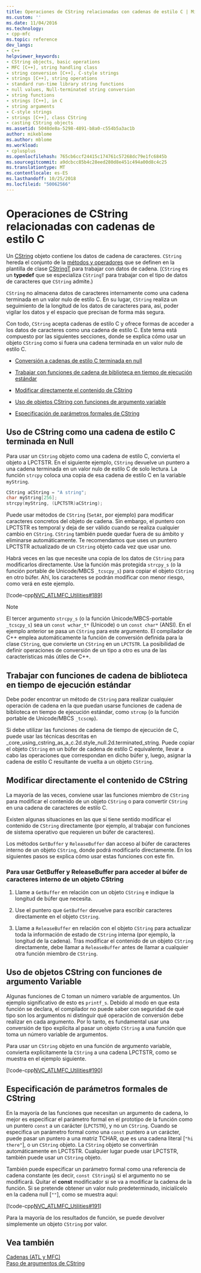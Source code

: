 ```yaml
---
title: Operaciones de CString relacionadas con cadenas de estilo C | Microsoft Docs
ms.custom: ''
ms.date: 11/04/2016
ms.technology:
- cpp-mfc
ms.topic: reference
dev_langs:
- C++
helpviewer_keywords:
- CString objects, basic operations
- MFC [C++], string handling class
- string conversion [C++], C-style strings
- strings [C++], string operations
- standard run-time library string functions
- null values, Null-terminated string conversion
- string functions
- strings [C++], in C
- string arguments
- C-style strings
- strings [C++], class CString
- casting CString objects
ms.assetid: 5048de8a-5298-4891-b8a0-c554b5a3ac1b
author: mikeblome
ms.author: mblome
ms.workload:
- cplusplus
ms.openlocfilehash: 765cb6ccf24415c174761c57268dc79e1fc6845b
ms.sourcegitcommit: a9dcbcc85b4c28eed280d8e451c494a00d8c4c25
ms.translationtype: MT
ms.contentlocale: es-ES
ms.lasthandoff: 10/25/2018
ms.locfileid: "50062566"
---
```

# <a name="cstring-operations-relating-to-c-style-strings"></a>Operaciones de CString relacionadas con cadenas de estilo C

Un [CString](../atl-mfc-shared/using-cstring.md) objeto contiene los datos de cadena de caracteres. `CString` hereda el conjunto de la [métodos y operadores](../atl-mfc-shared/reference/cstringt-class.md) que se definen en la plantilla de clase [CStringT](../atl-mfc-shared/reference/cstringt-class.md) para trabajar con datos de cadena. (`CString` es un **typedef** que se especializa `CStringT` para trabajar con el tipo de datos de caracteres que `CString` admite.)

`CString` no almacena datos de caracteres internamente como una cadena terminada en un valor nulo de estilo C. En su lugar, `CString` realiza un seguimiento de la longitud de los datos de caracteres para, así, poder vigilar los datos y el espacio que precisan de forma más segura.

Con todo, `CString` acepta cadenas de estilo C y ofrece formas de acceder a los datos de caracteres como una cadena de estilo C. Este tema está compuesto por las siguientes secciones, donde se explica cómo usar un objeto `CString` como si fuera una cadena terminada en un valor nulo de estilo C.

- [Conversión a cadenas de estilo C terminada en null](#_core_using_cstring_as_a_c.2d.style_null.2d.terminated_string)

- [Trabajar con funciones de cadena de biblioteca en tiempo de ejecución estándar](#_core_working_with_standard_run.2d.time_library_string_functions)

- [Modificar directamente el contenido de CString](#_core_modifying_cstring_contents_directly)

- [Uso de objetos CString con funciones de argumento variable](#_core_using_cstring_objects_with_variable_argument_functions)

- [Especificación de parámetros formales de CString](#_core_specifying_cstring_formal_parameters)

##  <a name="_core_using_cstring_as_a_c.2d.style_null.2d.terminated_string"></a> Uso de CString como una cadena de estilo C terminada en Null

Para usar un `CString` objeto como una cadena de estilo C, convierta el objeto a LPCTSTR. En el siguiente ejemplo, `CString` devuelve un puntero a una cadena terminada en un valor nulo de estilo C de solo lectura. La función `strcpy` coloca una copia de esa cadena de estilo C en la variable `myString`.

```cpp
CString aCString = "A string";
char myString[256];
strcpy(myString, (LPCTSTR)aCString);
```

Puede usar métodos de `CString` (`SetAt`, por ejemplo) para modificar caracteres concretos del objeto de cadena. Sin embargo, el puntero con LPCTSTR es temporal y deja de ser válido cuando se realiza cualquier cambio en `CString`. `CString` también puede quedar fuera de su ámbito y eliminarse automáticamente. Te recomendamos que uses un puntero LPCTSTR actualizado de un `CString` objeto cada vez que usar uno.

Habrá veces en las que necesite una copia de los datos de `CString` para modificarlos directamente. Use la función más protegida `strcpy_s` (o la función portable de Unicode/MBCS `_tcscpy_s`) para copiar el objeto `CString` en otro búfer. Ahí, los caracteres se podrán modificar con menor riesgo, como verá en este ejemplo.

[!code-cpp[NVC_ATLMFC_Utilities#189](../atl-mfc-shared/codesnippet/cpp/cstring-operations-relating-to-c-style-strings_1.cpp)]

> [!NOTE]
> El tercer argumento `strcpy_s` (o la función Unicode/MBCS-portable `_tcscpy_s`) sea un `const wchar_t*` (Unicode) o un `const char*` (ANSI). En el ejemplo anterior se pasa un `CString` para este argumento. El compilador de C++ emplea automáticamente la función de conversión definida para la clase `CString`, que convierte un `CString` en un `LPCTSTR`. La posibilidad de definir operaciones de conversión de un tipo a otro es una de las características más útiles de C++.

##  <a name="_core_working_with_standard_run.2d.time_library_string_functions"></a> Trabajar con funciones de cadena de biblioteca en tiempo de ejecución estándar

Debe poder encontrar un método de `CString` para realizar cualquier operación de cadena en la que puedan usarse funciones de cadena de biblioteca en tiempo de ejecución estándar, como `strcmp` (o la función portable de Unicode/MBCS `_tcscmp`).

Si debe utilizar las funciones de cadena de tiempo de ejecución de C, puede usar las técnicas descritas en _core_using_cstring_as_a_c.2d.style_null.2d.terminated_string. Puede copiar el objeto `CString` en un búfer de cadena de estilo C equivalente, llevar a cabo las operaciones que correspondan en dicho búfer y, luego, asignar la cadena de estilo C resultante de vuelta a un objeto `CString`.

##  <a name="_core_modifying_cstring_contents_directly"></a> Modificar directamente el contenido de CString

La mayoría de las veces, conviene usar las funciones miembro de `CString` para modificar el contenido de un objeto `CString` o para convertir `CString` en una cadena de caracteres de estilo C.

Existen algunas situaciones en las que sí tiene sentido modificar el contenido de `CString` directamente (por ejemplo, al trabajar con funciones de sistema operativo que requieren un búfer de caracteres).

Los métodos `GetBuffer` y `ReleaseBuffer` dan acceso al búfer de caracteres interno de un objeto `CString`, donde podrá modificarlo directamente. En los siguientes pasos se explica cómo usar estas funciones con este fin.

### <a name="to-use-getbuffer-and-releasebuffer-to-access-the-internal-character-buffer-of-a-cstring-object"></a>Para usar GetBuffer y ReleaseBuffer para acceder al búfer de caracteres interno de un objeto CString

1. Llame a `GetBuffer` en relación con un objeto `CString` e indique la longitud de búfer que necesita.

1. Use el puntero que `GetBuffer` devuelve para escribir caracteres directamente en el objeto `CString`.

1. Llame a `ReleaseBuffer` en relación con el objeto `CString` para actualizar toda la información de estado de `CString` interna (por ejemplo, la longitud de la cadena). Tras modificar el contenido de un objeto `CString` directamente, debe llamar a `ReleaseBuffer` antes de llamar a cualquier otra función miembro de `CString`.

##  <a name="_core_using_cstring_objects_with_variable_argument_functions"></a> Uso de objetos CString con funciones de argumento Variable

Algunas funciones de C toman un número variable de argumentos. Un ejemplo significativo de esto es `printf_s`. Debido al modo en que esta función se declara, el compilador no puede saber con seguridad de qué tipo son los argumentos ni distinguir qué operación de conversión debe realizar en cada argumento. Por lo tanto, es fundamental usar una conversión de tipo explícita al pasar un objeto `CString` a una función que toma un número variable de argumentos.

Para usar un `CString` objeto en una función de argumento variable, convierta explícitamente la `CString` a una cadena LPCTSTR, como se muestra en el ejemplo siguiente.

[!code-cpp[NVC_ATLMFC_Utilities#190](../atl-mfc-shared/codesnippet/cpp/cstring-operations-relating-to-c-style-strings_2.cpp)]

##  <a name="_core_specifying_cstring_formal_parameters"></a> Especificación de parámetros formales de CString

En la mayoría de las funciones que necesitan un argumento de cadena, lo mejor es especificar el parámetro formal en el prototipo de la función como un puntero `const` a un carácter (`LPCTSTR`), y no un `CString`. Cuando se especifica un parámetro formal como una `const` puntero a un carácter, puede pasar un puntero a una matriz TCHAR, que es una cadena literal [`"hi there"`], o un `CString` objeto. La `CString` objeto se convertirán automáticamente en LPCTSTR. Cualquier lugar puede usar LPCTSTR, también puede usar un `CString` objeto.

También puede especificar un parámetro formal como una referencia de cadena constante (es decir, `const CString&`) si el argumento no se modificará. Quitar el **const** modificador si se va a modificar la cadena de la función. Si se pretende obtener un valor nulo predeterminado, inicialícelo en la cadena null [`""`], como se muestra aquí:

[!code-cpp[NVC_ATLMFC_Utilities#191](../atl-mfc-shared/codesnippet/cpp/cstring-operations-relating-to-c-style-strings_3.cpp)]

Para la mayoría de los resultados de función, se puede devolver simplemente un objeto `CString` por valor.

## <a name="see-also"></a>Vea también

[Cadenas (ATL y MFC)](../atl-mfc-shared/strings-atl-mfc.md)<br/>
[Paso de argumentos de CString](../atl-mfc-shared/cstring-argument-passing.md)
